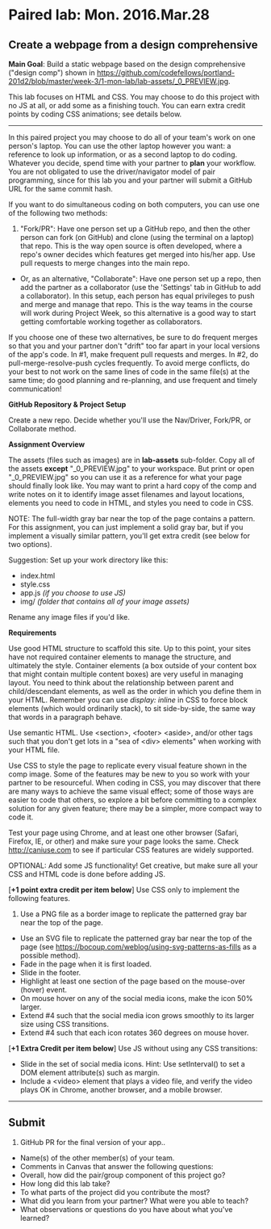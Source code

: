 # Paired lab: Mon. 2016.Mar.28

## Create a webpage from a design comprehensive

**Main Goal**: Build a static webpage based on the design comprehensive ("design comp") shown in https://github.com/codefellows/portland-201d2/blob/master/week-3/1-mon-lab/lab-assets/_0_PREVIEW.jpg.

This lab focuses on HTML and CSS. You may choose to do this project with no JS at all, or add some as a finishing touch. You can earn extra credit points by coding CSS animations; see details below.

---

In this paired project you may choose to do all of your team's work on one person's laptop. You can use the other laptop however you want: a reference to look up information, or as a second laptop to do coding. Whatever you decide, spend time with your partner to **plan** your workflow. You are not obligated to use the driver/navigator model of pair programming, since for this lab you and your partner will submit a GitHub URL for the same commit hash.

If you want to do simultaneous coding on both computers, you can use one of the following two methods:

1. "Fork/PR": Have one person set up a GitHub repo, and then the other person can fork (on GitHub) and clone (using the terminal on a laptop) that repo. This is the way open source is often developed, where a repo's owner decides which features get merged into his/her app. Use pull requests to merge changes into the main repo.
- Or, as an alternative, "Collaborate": Have one person set up a repo, then add the partner as a collaborator (use the 'Settings' tab in GitHub to add a collaborator). In this setup, each person has equal privileges to push and merge and manage that repo.  This is the way teams in the course will work during Project Week, so this alternative is a good way to start getting comfortable working together as collaborators.

If you choose one of these two alternatives, be sure to do frequent merges so that you and your partner don't &quot;drift&quot; too far apart in your local versions of the app's code. In #1, make frequent pull requests and merges. In #2, do pull-merge-resolve-push cycles frequently. To avoid merge conflicts, do your best to not work on the same lines of code in the same file(s) at the same time; do good planning and re-planning, and use frequent and timely communication!

**GitHub Repository & Project Setup**

Create a new repo. Decide whether you'll use the Nav/Driver, Fork/PR, or Collaborate method.

**Assignment Overview**

The assets (files such as images) are in **lab-assets** sub-folder. Copy all of the assets **except** "\_0\_PREVIEW.jpg" to your workspace. But print or open "\_0\_PREVIEW.jpg" so you can use it as a reference for what your page should finally look like. You may want to print a hard copy of the comp and write notes on it to identify image asset filenames and layout locations, elements you need to code in HTML, and styles you need to code in CSS.

NOTE: The full-width gray bar near the top of the page contains a pattern. For this assignment, you can just implement a solid gray bar, but if you implement a visually similar pattern, you'll get extra credit (see below for two options).

Suggestion: Set up your work directory like this:
* index.html
* style.css
* app.js *(if you choose to use JS)*
* img/   *(folder that contains all of your image assets)*

Rename any image files if you'd like.

**Requirements**

Use good HTML structure to scaffold this site. Up to this point, your sites have not required container elements to manage the structure, and ultimately the style. Container elements (a box outside of your content box that might contain multiple content boxes) are very useful in managing layout. You need to think about the relationship between parent and child/descendant elements, as well as the order in which you define them in your HTML. Remember you can use *display: inline* in CSS to force block elements (which would ordinarily stack), to sit side-by-side, the same way that words in a paragraph behave.

Use semantic HTML. Use &lt;section&gt;, &lt;footer&gt; &lt;aside&gt;, and/or other tags such that you don't get lots in a "sea of &lt;div&gt; elements" when working with your HTML file.

Use CSS to style the page to replicate every visual feature shown in the comp image. Some of the features may be new to you so work with your partner to be resourceful. When coding in CSS, you may discover that there are many ways to achieve the same visual effect; some of those ways are easier to code that others, so explore a bit before committing to a complex solution for any given feature; there may be a simpler, more compact way to code it.

Test your page using Chrome, and at least one other browser (Safari, Firefox, IE, or other) and make sure your page looks the same. Check http://caniuse.com to see if particular CSS features are widely supported.

OPTIONAL: Add some JS functionality! Get creative, but make sure all your CSS and HTML code is done before adding JS.

[**+1 point extra credit per item below**] Use CSS only to implement the following features.

1. Use a PNG file as a border image to replicate the patterned gray bar near the top of the page.
- Use an SVG file to replicate the patterned gray bar near the top of the page (see https://bocoup.com/weblog/using-svg-patterns-as-fills as a possible method).
- Fade in the page when it is first loaded.
- Slide in the footer.
- Highlight at least one section of the page based on the mouse-over (hover) event.
- On mouse hover on any of the social media icons, make the icon 50% larger.
- Extend #4 such that the social media icon grows smoothly to its larger size using CSS transitions.
- Extend #4 such that each icon rotates 360 degrees on mouse hover.

[**+1 Extra Credit per item below**] Use JS without using any CSS transitions:
- Slide in the set of social media icons. Hint: Use setInterval() to set a DOM element attribute(s) such as margin.
- Include a &lt;video&gt; element that plays a video file, and verify the video plays OK in Chrome, another browser, and a mobile browser.

---

## Submit

1. GitHub PR for the final version of your app..
- Name(s) of the other member(s) of your team.
- Comments in Canvas that answer the following questions:
 - Overall, how did the pair/group component of this project go?
 - How long did this lab take?
 - To what parts of the project did you contribute the most?
 - What did you learn from your partner? What were you able to teach?
 - What observations or questions do you have about what you've learned?
